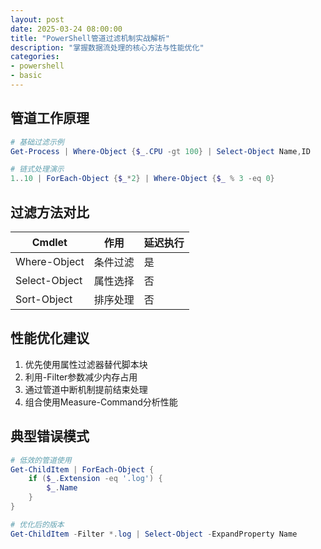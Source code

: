 ```yaml
---
layout: post
date: 2025-03-24 08:00:00
title: "PowerShell管道过滤机制实战解析"
description: "掌握数据流处理的核心方法与性能优化"
categories:
- powershell
- basic
---
```


## 管道工作原理
```powershell
# 基础过滤示例
Get-Process | Where-Object {$_.CPU -gt 100} | Select-Object Name,ID

# 链式处理演示
1..10 | ForEach-Object {$_*2} | Where-Object {$_ % 3 -eq 0}
```

## 过滤方法对比
| Cmdlet         | 作用           | 延迟执行  |
|----------------|----------------|-----------|
| Where-Object   | 条件过滤       | 是        |
| Select-Object  | 属性选择       | 否        |
| Sort-Object    | 排序处理       | 否        |

## 性能优化建议
1. 优先使用属性过滤器替代脚本块
2. 利用-Filter参数减少内存占用
3. 通过管道中断机制提前结束处理
4. 组合使用Measure-Command分析性能

## 典型错误模式
```powershell
# 低效的管道使用
Get-ChildItem | ForEach-Object {
    if ($_.Extension -eq '.log') {
        $_.Name
    }
}

# 优化后的版本
Get-ChildItem -Filter *.log | Select-Object -ExpandProperty Name
```